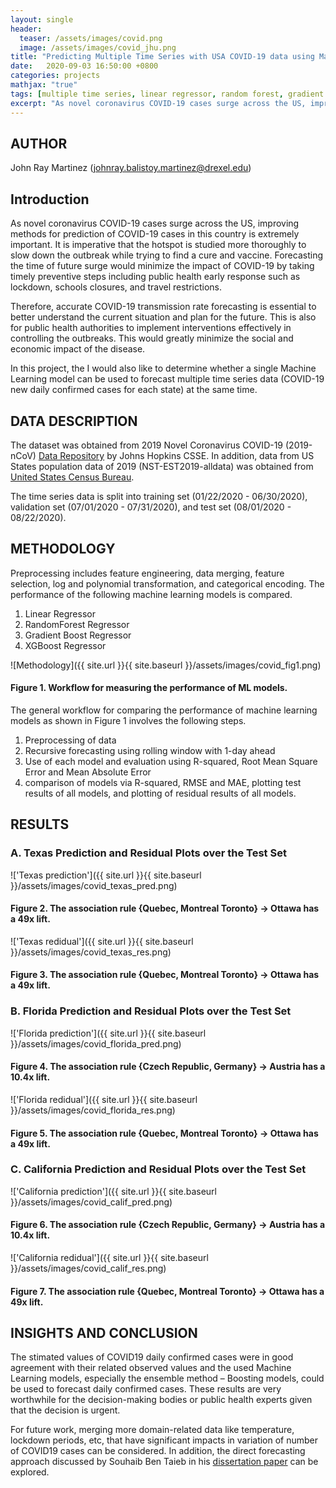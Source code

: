```yaml
---
layout: single
header:
  teaser: /assets/images/covid.png 
  image: /assets/images/covid_jhu.png
title: "Predicting Multiple Time Series with USA COVID-19 data using Machine Learning models"
date:   2020-09-03 16:50:00 +0800
categories: projects
mathjax: "true"
tags: [multiple time series, linear regressor, random forest, gradient boosting, XGBoost]
excerpt: "As novel coronavirus COVID-19 cases surge across the US, improving methods for prediction of COVID-19 cases in this country is extremely important."
---
```


## AUTHOR
John Ray Martinez (johnray.balistoy.martinez@drexel.edu)

## Introduction

As novel coronavirus COVID-19 cases surge across the US, improving methods for prediction of COVID-19 cases in this country is extremely important. It is imperative that the hotspot is studied more thoroughly to slow down the outbreak while trying to find a cure and vaccine. Forecasting the time of future surge would minimize the impact of COVID-19 by taking timely preventive steps including public health early response such as lockdown, schools closures, and travel restrictions.

Therefore, accurate COVID-19 transmission rate forecasting is essential to better understand the current situation and plan for the future. This is also for public health authorities to implement interventions effectively in controlling the outbreaks. This would greatly minimize the social and economic impact of the disease.

In this project, the I would also like to determine whether a single Machine Learning model can be used to forecast multiple time series data (COVID-19 new daily confirmed cases for each state) at the same time. 

## DATA DESCRIPTION

The dataset was obtained from 2019 Novel Coronavirus COVID-19 (2019-nCoV) [Data Repository](https://github.com/CSSEGISandData/COVID-19) by Johns Hopkins CSSE. In addition, data from US States population data of 2019 (NST-EST2019-alldata) was obtained from [United States Census Bureau](https://www.census.gov/data/tables/time-series/demo/popest/2010s-state-total.html). 

The time series data is split into training set (01/22/2020 - 06/30/2020), validation set (07/01/2020 - 07/31/2020), and test set (08/01/2020 - 08/22/2020). 


## METHODOLOGY

Preprocessing includes feature engineering, data merging, feature selection, log and polynomial transformation, and categorical encoding. The performance of the following machine learning models is compared. 

1. Linear Regressor
2. RandomForest Regressor
3. Gradient Boost Regressor
4. XGBoost Regressor 

![Methodology]({{ site.url }}{{ site.baseurl }}/assets/images/covid_fig1.png)
#### Figure 1. Workflow for measuring the performance of ML models.

The general workflow for comparing the performance of machine learning models as shown in Figure 1 involves the following steps. 

1. Preprocessing of data
2. Recursive forecasting using rolling window with 1-day ahead
3. Use of each model and evaluation using R-squared, Root Mean Square Error and Mean Absolute Error
4. comparison of models via R-squared, RMSE and MAE, plotting test results of all models, and plotting of residual results of all models.


## RESULTS

### A. **Texas** Prediction and Residual Plots over the Test Set 

!['Texas prediction']({{ site.url }}{{ site.baseurl }}/assets/images/covid_texas_pred.png)
#### Figure 2. The association rule {Quebec, Montreal Toronto} ->  Ottawa has a 49x lift. 

!['Texas redidual']({{ site.url }}{{ site.baseurl }}/assets/images/covid_texas_res.png)
#### Figure 3. The association rule {Quebec, Montreal Toronto} ->  Ottawa has a 49x lift. 

### B. **Florida** Prediction and Residual Plots over the Test Set

!['Florida prediction']({{ site.url }}{{ site.baseurl }}/assets/images/covid_florida_pred.png)
#### Figure 4. The association rule {Czech Republic, Germany} -> Austria has a 10.4x lift. 

!['Florida redidual']({{ site.url }}{{ site.baseurl }}/assets/images/covid_florida_res.png)
#### Figure 5. The association rule {Quebec, Montreal Toronto} ->  Ottawa has a 49x lift. 

### C. **California** Prediction and Residual Plots over the Test Set

!['California prediction']({{ site.url }}{{ site.baseurl }}/assets/images/covid_calif_pred.png)
#### Figure 6. The association rule {Czech Republic, Germany} -> Austria has a 10.4x lift. 

!['California redidual']({{ site.url }}{{ site.baseurl }}/assets/images/covid_calif_res.png)
#### Figure 7. The association rule {Quebec, Montreal Toronto} ->  Ottawa has a 49x lift. 


## INSIGHTS AND CONCLUSION

The stimated values of COVID19 daily confirmed cases were in good agreement with their related observed values and the used Machine Learning models, especially the ensemble method – Boosting models, could be used to forecast daily confirmed cases. These results are very worthwhile for the decision-making bodies or public health experts given that the decision is urgent.

For future work, merging more domain-related data like temperature, lockdown periods, etc, that have significant impacts in variation of number of COVID19 cases can be considered. In addition, the direct forecasting approach discussed by Souhaib Ben Taieb in his [dissertation paper](https://souhaib-bentaieb.com/papers/2014_phd.pdf) can be explored.
